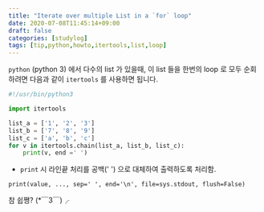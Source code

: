 ```yaml
---
title: "Iterate over multiple List in a `for` loop"
date: 2020-07-08T11:45:14+09:00
draft: false
categories: [studylog]
tags: [tip,python,howto,itertools,list,loop]
---
```


`python` (python 3) 에서 다수의 list 가 있을때, 이 list 들을 한번의 loop 로 모두 순회하려면 다음과 같이 `itertools` 를 사용하면 됩니다.

```py
#!/usr/bin/python3

import itertools

list_a = ['1', '2', '3']
list_b = ['7', '8', '9']
list_c = ['a', 'b', 'c']
for v in itertools.chain(list_a, list_b, list_c):
    print(v, end =' ')
```

* `print` 시 라인끝 처리를 공백(' ') 으로 대체하여 출력하도록 처리함.
```py: print 함수는 다음과 같이 정의되어 있음.
print(value, ..., sep=' ', end='\n', file=sys.stdout, flush=False)
```

참 쉽쪙? (*￣3￣)╭